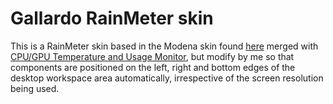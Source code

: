 # Gallardo RainMeter skin
This is a RainMeter skin based in the Modena skin found [here](https://www.deviantart.com/apexxx-sensei/art/Modena-770512921) merged with [CPU/GPU Temperature and Usage Monitor](https://www.deviantart.com/classic2203/art/Rainmeter-CPU-GPU-Temperature-and-Usage-Monitor-889867033), but modify by me so that components are  positioned on the left, right and bottom edges of the desktop workspace area automatically, irrespective of the screen resolution being used.
